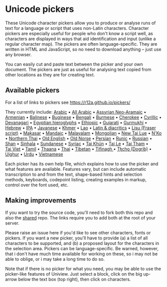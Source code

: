 # Unicode pickers

These Unicode character pickers allow you to produce or analyse runs of text for a language or script that uses non-Latin characters. Character pickers are especially useful for people who don't know a script well, as characters are displayed in ways that aid identification and input (unlike a regular character map). The pickers are often language-specific. They are written in HTML and JavaScript, so no need to download anything – just use any browser. 

You can easily cut and paste text between the picker and your own document. The pickers are just as useful for analysing text copied from other locations as they are for creating text.

## Available pickers

For a list of links to pickers see https://r12a.github.io/pickers/

They currently include:
    <span><a href="arabic/">Arabic</a></span> •
    <span><a href="arabicblock/">All Arabic</a></span> •
    <span><a href="aramaic/">Assyrian Neo-Aramaic</a></span> •
    <span><a href="armenian/">Armenian</a></span> •
    <span><a href="balinese/">Balinese</a></span> •
    <span><a href="buginese/">Buginese</a></span> •
    <span><a href="bengali/">Bengali</a></span> •
    <span><a href="burmese/">Burmese</a></span> •
    <span><a href="cherokee/">Cherokee</a></span> •
    <span><a href="cyrillic/">Cyrillic</a></span> •
    <span><a href="devanagari/">Devanagari</a></span> •
    <span><a href="egyptian/">Egyptian&nbsp;hieroglyphs</a></span> •
    <span><a href="ethiopic/">Ethiopic</a></span> •
    <span><a href="gujarati/">Gujarati</a></span> •
    <span><a href="gurmukhi/">Gurmukhi</a></span> •
    <span><a href="hebrew/">Hebrew</a></span> •
    <span><a href="ipa/">IPA</a></span> •
    <span><a href="javanese/">Javanese</a></span> •
    <span><a href="khmer/">Khmer</a></span> •
    <span><a href="lao/">Lao</a></span> •
    <span><a href="latin/">Latin&nbsp;&amp;&nbsp;diacritics</a></span> •
    <span><a href="lisu/">Lisu (Fraser script)</a></span> •
    <span><a href="makasar/">Makasar</a></span> •
    <span><a href="mandaic/">Mandaic</a></span> •
    <span><a href="malayalam/">Malayalam</a></span> •
    <span><a href="mongolian/">Mongolian</a></span> •
    <span><a href="newtailue/">New&nbsp;Tai&nbsp;Lue</a></span> •
    <span><a href="nko/">N'Ko</a></span> •
    <span><a href="northernthai/">Northern Thai</a></span> •
    <span><a href="oldenglish/">Old&nbsp;English</a></span> •
    <span><a href="oldnorse/">Old&nbsp;Norse</a></span> •
    <span><a href="persian/">Persian</a></span> •
    <span><a href="runic/">Runic</a></span> •
    <span><a href="russian/">Russian</a></span> •
    <span><a href="shan/">Shan</a></span> •
    <span><a href="sinhala/">Sinhala</a></span> •
    <span><a href="sundanese/">Sundanese</a></span> •
    <span><a href="syriac/">Syriac</a></span> •
    <span><a href="taikhuen/">Tai&nbsp;Khün</a></span> •
    <span><a href="taile/">Tai&nbsp;Le</a></span> •
    <span><a href="taitham/">Tai&nbsp;Tham</a></span> •
    <span><a href="taiviet/">Tai&nbsp;Viet</a></span> •
    <span><a href="tamil/">Tamil</a></span> •
    <span><a href="thaana/">Thaana</a></span> •
    <span><a href="thai/">Thai</a></span> •
    <span><a href="tibetan/">Tibetan</a></span> •
    <span><a href="tifinagh/">Tifinagh </a></span> •
    <span><a href="tlicho/">Tłı̨chǫ&nbsp;(Dogrib)</a></span> •
    <span><a href="uighur/">Uighur</a></span> •
    <span><a href="urdu/">Urdu</a></span> •
    <span><a href="vietnamese/">Vietnamese</a></span>

Each picker has its own help file, which explains how to use the picker and what features are available. Features vary, but can include automatic transcription to and from the text, shape-based hints and selection methods, keyboards, codepoint listing, creating examples in markup, control over the font used, etc.

## Making improvements

If you want to try the source code, you'll need to fork both this repo and also the [shared](https://github.com/r12a/shared) repo. The links require you to add both at the root of your server.

Please raise an issue here if you'd like to see other characters, fonts or pickers. If you want a new picker, you'll have to provide (a) a list of all characters to be supported, and (b) a proposed layout for the characters in the selection area. Pickers can be language-specific. Be warned, however, that i don't have much time available for working on these, so i may not be able to oblige, or i may take a long time to do so.

Note that if there is no picker for what you need, you may be able to use the picker-like features of Uniview. Just select a block, click on the big up-arrow below the text box (top right), then click on characters.
